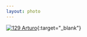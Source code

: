 ```yaml
---
layout: photo
---
```


[![129 Arturo](https://c2.staticflickr.com/2/1641/24483178642_6377b02b0c_c.jpg)](https://www.flickr.com/photos/131440297@N08/24483178642/){:target="_blank"}

